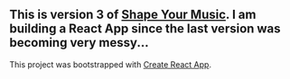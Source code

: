 This is version 3 of [Shape Your Music](https://github.com/ejarzo/sym_v2).
I am building a React App since the last version was becoming very messy...
----
This project was bootstrapped with [Create React App](https://github.com/facebookincubator/create-react-app).
